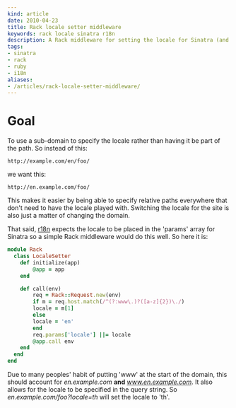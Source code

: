 ```yaml
---
kind: article
date: 2010-04-23
title: Rack locale setter middleware
keywords: rack locale sinatra r18n
description: A Rack middleware for setting the locale for Sinatra (and others)
tags:
- sinatra
- rack
- ruby
- i18n
aliases:
- /articles/rack-locale-setter-middleware/
---
```


# Goal

To use a sub-domain to specify the locale rather than having it be
part of the path. So instead of this:

    http://example.com/en/foo/

we want this:

    http://en.example.com/foo/

This makes it easier by being able to specify relative paths everywhere
that don't need to have the locale played with. Switching the locale for the
site is also just a matter of changing the domain.

That said, [r18n](http://github.com/ai/r18n) expects the locale to be placed in
the 'params' array for Sinatra so a simple Rack middleware would do this well.
So here it is:


``` ruby
module Rack
  class LocaleSetter
    def initialize(app)
        @app = app
    end

    def call(env)
        req = Rack::Request.new(env)
        if m = req.host.match(/^(?:www\.)?([a-z]{2})\./)
        locale = m[1]
        else
        locale = 'en'
        end
        req.params['locale'] ||= locale
        @app.call env
    end
  end
end
```

Due to many peoples' habit of putting 'www' at the start of the domain, this
should account for _en.example.com_ **and** _www.en.example.com_. It also
allows for the locale to be specified in the query string. So
_en.example.com/foo?locale=th_ will set the locale to 'th'.
